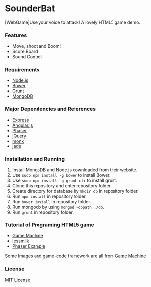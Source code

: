 SounderBat
==========
[WebGame]Use your voice to attack! A lovely HTML5 game demo.

### Features

* Move, shoot and Boom!
* Score Board
* Sound Control

### Requirements

* [Node.js](http://nodejs.org)
* [Bower](http://bower.io)
* [Grunt](http://gruntjs.com/)
* [MongoDB](http://www.mongodb.org/)

### Major Dependencies and References

* [Express](http://expressjs.com)
* [Angular.js](http://angularjs.org)
* [Phaser](https://github.com/photonstorm/phaser)
* [jQuery](https://github.com/jquery/jquery)
* [monk](https://github.com/LearnBoost/monk)
* [jade](https://github.com/visionmedia/jade)

### Installation and Running

1. Install MongoDB and Node.js downloaded from their website.
2. Use `sudo npm install -g bower` to install Bower.
3. Use `sudo npm install -g grunt-cli` to install grunt.
4. Clone this repository and enter repository folder.
5. Create directory for database by `mkdir db` in repository folder.
6. Run `npm install` in repository folder.
7. Run `bower install` in repository folder.
8. Run mongodb by using `mongod -dbpath ./db`.
9. Run `grunt` in repository folder.


### Tutorial of Programing HTML5 game
* [Game Machine](http://gamemechanicexplorer.com/)
* [lessmilk](http://blog.lessmilk.com/make-html5-games-with-phaser-1/)
* [Phaser Example](https://github.com/photonstorm/phaser-examples)


Some Images and game-code framework are all from [Game Machine](http://gamemechanicexplorer.com/)

### License

[MIT License](http://opensource.org/licenses/MIT)

